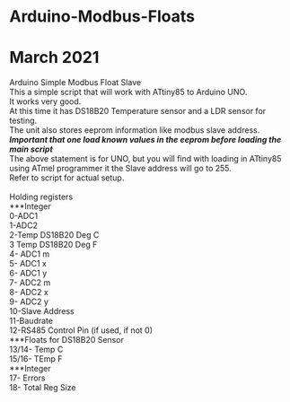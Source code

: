 # Arduino-Modbus-Floats
# March 2021 
Arduino Simple Modbus Float Slave </br> 
This a simple script that will work with ATtiny85 to Arduino UNO.</br>
It works very good.</br>
At this time it has DS18B20 Temperature sensor and a LDR sensor for testing.</br>
The unit also stores eeprom information like modbus slave address.</br>
***Important that one load known values in the eeprom before loading the main script***</br>
The above statement is for UNO, but you will find with loading in ATtiny85 using ATmel programmer it the Slave address will go to 255.</br>
Refer to  script for actual setup.</br>
</br>
Holding registers</br>
***Integer</br>
0-ADC1</br>
1-ADC2</br>
2-Temp DS18B20 Deg C</br>
3 Temp DS18B20 Deg F</br>
4- ADC1 m</br>
5- ADC1 x</br>
6- ADC1 y</br>
7- ADC2 m</br>
8- ADC2 x</br>
9- ADC2 y</br>
10-Slave Address</br>
11-Baudrate</br>
12-RS485 Control Pin (if used, if not 0)</br>
***Floats for DS18B20 Sensor</br>
13/14- Temp C</br>
15/16- TEmp F</br>
***Integer</br>
17- Errors</br>
18- Total Reg Size</br>



